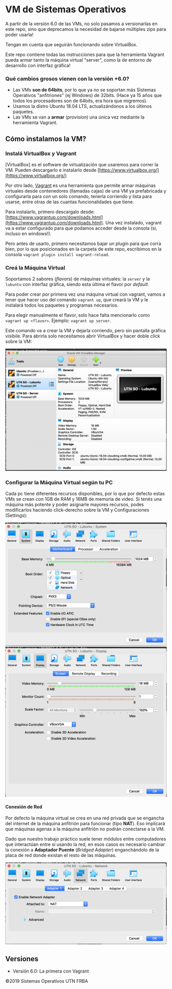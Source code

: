 
# VM de Sistemas Operativos
A partir de la versión 6.0 de las VMs, no solo pasamos a versionarlas en este repo, sino que deprecamos la necesidad de bajarse múltiples zips para poder usarla!

Tengan en cuenta que seguirán funcionando sobre VirtualBox.

Este repo contiene todas las instrucciones para que la herramienta Vagrant pueda armar tanto la máquina virtual "server", como la de entorno de desarrollo con interfaz gráfica!

### Qué cambios grosos vienen con la versión +6.0?
- Las VMs **son de 64bits**, por lo que ya no se soportan más Sistemas Operativos "anfitriones" (ej Windows) de 32bits. (Hace ya 15 años que todos los procesadores son de 64bits, era hora que migremos).
- Usamos la distro Ubuntu 18.04 LTS, actualizándonos a los últimos paquetes.
- Las VMs se van a **armar** (*provision*) una única vez mediante la herramienta Vagrant.

## Cómo instalamos la VM?

### Instalá VirtualBox y Vagrant

[VirtualBox] es el software de virtualización que usaremos para correr la VM. Pueden descargarlo e instalarlo desde [https://www.virtualbox.org/](https://www.virtualbox.org/)

Por otro lado, [Vagrant](https://www.vagrantup.com/) es una herramienta que permite armar máquinas virtuales desde contenedores (llamadas cajas) de una VM ya prefabricada y configurarla para con un solo comando, tenerla corriendo y lista para usarse, entre otras de las cuantas funcionalidades que tiene.

Para instalarlo, primero descargalo desde: [https://www.vagrantup.com/downloads.html](https://www.vagrantup.com/downloads.html). Una vez instalado, vagrant va a estar configurado para que podamos acceder desde la consola (si, incluso en windows!).

Pero antes de usarlo, primero necesitamos bajar un plugin para que corra bien, por lo que posicionados en la carpeta de este repo, escribimos en la consola `vagrant plugin install vagrant-reload`.

### Creá la Máquina Virtual
Soportamos 2 sabores (*flavors*) de máquinas virtuales: la `server` y la `lubuntu` con interfaz gráfica, siendo esta última el flavor por *default*. 

Para poder crear por primera vez una máquina virtual con vagrant, vamos a tener que hacer uso del comando `vagrant up`, que creará la VM y le instalará todos los paquetes y programas necesarios.

Para elegir manualmente el flavor, solo hace falta mencionarlo como `vagrant up <flavor>`. Ejemplo: `vagrant up server`.

Este comando va a crear la VM y dejarla corriendo, pero sin pantalla gráfica visibile. Para abrirla solo necesitamos abrir VirtualBox y hacer doble click sobre la VM:

![Open VM GUI](images/open_gui.png)

### Configurar la Máquina Virtual según tu PC
Cada pc tiene diferentes recursos disponibles, por lo que por defecto estas VMs se crean con 1GB de RAM y 16MB de memoria de video. Si tenés una máquina más potente y poder asignarle mayores recursos, podes modificarlos haciendo click-derecho sobre la VM y Configuraciones (Settings):

![Settings VM RAM](images/settings_ram.png)
![Settings VM Display](images/settings_display.png)


#### Conexión de Red
Por defecto la máquina virtual se crea en una red privada que se engancha del internet de la máquina anfitrión para funcionar (tipo **NAT**). Eso implicará que máquinas agenas a la máquina anfitrión no podrán conectarse a la VM.

Dado que nuestro trabajo práctico suele tener módulos entre computadores que interactúan entre sí usando la red, en esos casos es necesario cambiar la conexión a **Adaptador Puente** (*Bridged Adapter*) enganchándolo de la placa de red donde existan el resto de las máquinas.

![Settings VM Network](images/settings_network.png)


## Versiones
- Versión 6.0: La primera con Vagrant

©2019 Sistemas Operativos UTN FRBA